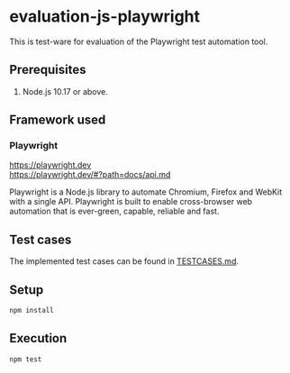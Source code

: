# evaluation-js-playwright

This is test-ware for evaluation of the Playwright test automation tool.

## Prerequisites

1. Node.js 10.17 or above.

## Framework used

### Playwright
https://playwright.dev  
https://playwright.dev/#?path=docs/api.md  

Playwright is a Node.js library to automate Chromium, Firefox and WebKit with a single API. Playwright is built to enable cross-browser web automation that is ever-green, capable, reliable and fast.

## Test cases

The implemented test cases can be found in [TESTCASES.md](TESTCASES.md).

## Setup

```bash
npm install
```

## Execution

```bash
npm test
```